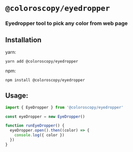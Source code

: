 # `@coloroscopy/eyedropper`

### Eyedropper tool to pick any color from web page

## Installation

yarn:

```shell
yarn add @coloroscopy/eyedropper
```

npm:

```shell
npm install @coloroscopy/eyedropper
```

## Usage:

```typescript
import { EyeDropper } from '@coloroscopy/eyedropper'

const eyeDropper = new EyeDropper()

function runEyeDropper() {
  eyeDropper.open().then((color) => {
    console.log({ color })
  })
}
```
